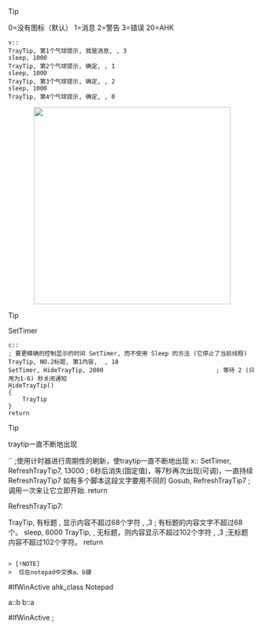 > [!TIP]
>0=没有图标（默认）
>1=消息
>2=警告
>3=错误
>20=AHK

```
v::
TrayTip, 第1个气球提示, 我是消息, , 3
sleep, 1000
TrayTip, 第2个气球提示, 确定, , 1
sleep, 1000
TrayTip, 第3个气球提示, 确定, , 2
sleep, 1000
TrayTip, 第4个气球提示, 确定, , 0
```
<p align="center"><img src="https://cdn.jsdelivr.net/gh/zb9678/img@main/up1/01.13:19:18:25.png" style="width:400px;"></p>

> [!TIP]
>SetTimer

```
c::                                                                          ; 要更精确的控制显示的时间 SetTimer, 而不使用 Sleep 的方法 (它停止了当前线程)
TrayTip, NO.2标题, 第1内容,  , 18
SetTimer, HideTrayTip, 2000                                ; 等待 2 (只用为1-6) 秒关闭通知
HideTrayTip()
{
    TrayTip   
}
return
```

> [!TIP]
> traytip一直不断地出现

``
;使用计时器进行周期性的刷新，使traytip一直不断地出现
x::
SetTimer, RefreshTrayTip7, 13000                       ; 6秒后消失(固定值)，等7秒再次出现(可调)，一直持续   RefreshTrayTip7 如有多个脚本这段文字要用不同的
Gosub, RefreshTrayTip7                                       ; 调用一次来让它立即开始.
return

RefreshTrayTip7:    

TrayTip, 有标题 , 显示内容不超过68个字符 , ,3               ; 有标题的内容文字不超过68个。 
sleep, 6000
TrayTip,  , 无标题，则内容显示不超过102个字符 , ,3        ;无标题  内容不超过102个字符。
return
```

> [!NOTE]
>  仅在notepad中交换a、b键

```
#IfWinActive ahk_class Notepad

a::b 
b::a

#IfWinActive ;
```